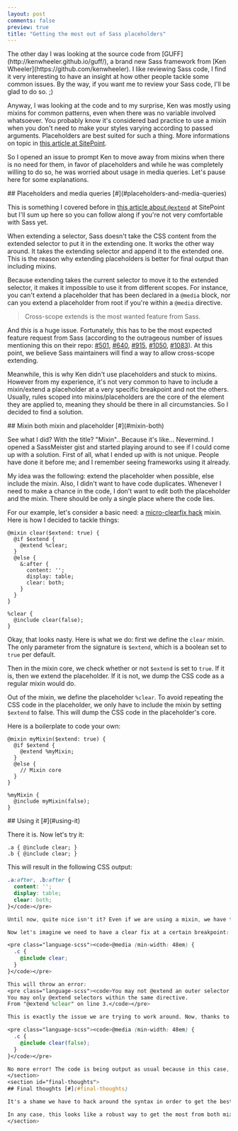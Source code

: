 ```yaml
---
layout: post
comments: false
preview: true
title: "Getting the most out of Sass placeholders"
---
```


<section>
The other day I was looking at the source code from [GUFF](http://kenwheeler.github.io/guff/), a brand new Sass framework from [Ken Wheeler](https://github.com/kenwheeler). I like reviewing Sass code, I find it very interesting to have an insight at how other people tackle some common issues. By the way, if you want me to review your Sass code, I'll be glad to do so. ;)

Anyway, I was looking at the code and to my surprise, Ken was mostly using mixins for common patterns, even when there was no variable involved whatsoever. You probably know it's considered bad practice to use a mixin when you don't need to make your styles varying according to passed arguments. Placeholders are best suited for such a thing. More informations on topic in [this article at SitePoint](http://www.sitepoint.com/sass-mixin-placeholder/).

So I opened an issue to prompt Ken to move away from mixins when there is no need for them, in favor of placeholders and while he was completely willing to do so, he was worried about usage in media queries. Let's pause here for some explanations.
</section>
<section id="placeholders-and-media-queries">
## Placeholders and media queries [#](#placeholders-and-media-queries)

This is something I covered before in [this article about `@extend`](http://www.sitepoint.com/sass-extend-nobody-told-you/) at SitePoint but I'll sum up here so you can follow along if you're not very comfortable with Sass yet.

When extending a selector, Sass doesn't take the CSS content from the extended selector to put it in the extending one. It works the other way around. It takes the extending selector and append it to the extended one. This is the reason why extending placeholders is better for final output than including mixins.

Because extending takes the current selector to move it to the extended selector, it makes it impossible to use it from different scopes. For instance, you can't extend a placeholder that has been declared in a `@media` block, nor can you extend a placeholder from root if you're within a `@media` directive.

<blockquote class="pull-quote--right">Cross-scope extends is the most wanted feature from Sass.</blockquote>

And *this* is a huge issue. Fortunately, this has to be the most expected feature request from Sass (according to the outrageous number of issues mentioning this on their repo: [#501](https://github.com/nex3/sass/issues/501), [#640](https://github.com/nex3/sass/issues/640), [#915](https://github.com/nex3/sass/issues/915), [#1050](https://github.com/nex3/sass/issues/1050), [#1083](https://github.com/nex3/sass/issues/1083)). At this point, we believe Sass maintainers will find a way to allow cross-scope extending.

Meanwhile, this is why Ken didn't use placeholders and stuck to mixins. However from my experience, it's not very common to have to include a mixin/extend a placeholder at a very specific breakpoint and not the others. Usually, rules scoped into mixins/placeholders are the core of the element they are applied to, meaning they should be there in all circumstancies. So I decided to find a solution.
</section>
<section id="mixin-both">
## Mixin both mixin and placeholder [#](#mixin-both)

See what I did? With the title? "Mixin".. Because it's like... Nevermind. I opened a SassMeister gist and started playing around to see if I could come up with a solution. First of all, what I ended up with is not unique. People have done it before me; and I remember seeing frameworks using it already.

My idea was the following: extend the placeholder when possible, else include the mixin. Also, I didn't want to have code duplicates. Whenever I need to make a chance in the code, I don't want to edit both the placeholder and the mixin. There should be only a single place where the code lies.

For our example, let's consider a basic need: a [micro-clearfix hack](http://nicolasgallagher.com/micro-clearfix-hack/) mixin. Here is how I decided to tackle things:

<pre class="language-scss"><code>@mixin clear($extend: true) {
  @if $extend {
    @extend %clear;
  }
  @else {
    &:after {
      content: '';
      display: table;
      clear: both;
    }
  }
}

%clear {
  @include clear(false);
}</code></pre>

Okay, that looks nasty. Here is what we do: first we define the `clear` mixin. The only parameter from the signature is `$extend`, which is a boolean set to `true` per default.

Then in the mixin core, we check whether or not `$extend` is set to `true`. If it is, then we extend the placeholder. If it is not, we dump the CSS code as a regular mixin would do.

Out of the mixin, we define the placeholder `%clear`. To avoid repeating the CSS code in the placeholder, we only have to include the mixin by setting `$extend` to false. This will dump the CSS code in the placeholder's core. 

Here is a boilerplate to code your own:

<pre class="language-scss"><code>@mixin myMixin($extend: true) {
  @if $extend {
    @extend %myMixin;
  }
  @else {
    // Mixin core
  }
}

%myMixin {
  @include myMixin(false);
}</code></pre>
</section>
<section id="using-it">
## Using it [#](#using-it)

There it is. Now let's try it:

<pre class="language-scss"><code>.a { @include clear; }
.b { @include clear; }</code></pre>

This will result in the following CSS output:

``` scss
.a:after, .b:after {
  content: '';
  display: table;
  clear: both;
}</code></pre>

Until now, quite nice isn't it? Even if we are using a mixin, we have the behaviour of a placeholder since both selectors get merged into a single one, like extending a placeholder would do.

Now let's imagine we need to have a clear fix at a certain breakpoint:

<pre class="language-scss"><code>@media (min-width: 48em) {
  .c {
    @include clear;
  }
}</code></pre>

This will throw an error:
<pre class="language-scss"><code>You may not @extend an outer selector from within @media.
You may only @extend selectors within the same directive.
From "@extend %clear" on line 3.</code></pre>

This is exactly the issue we are trying to work around. Now, thanks to the way we wrote our mixin, we only have to move `$extend` to `false` in order to make it work:

<pre class="language-scss"><code>@media (min-width: 48em) {
  .c {
    @include clear(false);
  }
}</code></pre>

No more error! The code is being output as usual because in this case, we are not extending a placeholder anymore (which would produce an error) but actually dumping CSS rules like a regular mixin.
</section>
<section id="final-thoughts">
## Final thoughts [#](#final-thoughts)

It's a shame we have to hack around the syntax in order to get the best from Sass placeholders. Hopefully cross-scope extending will save us from doing such nasty things whenever it comes live.

In any case, this looks like a robust way to get the most from both mixins and placeholders. Hope you like it guys!
</section>
